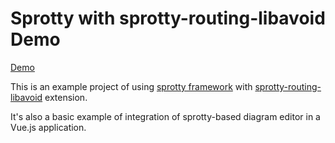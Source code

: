 # Sprotty with sprotty-routing-libavoid Demo

[Demo](https://aksem.github.io/sprotty-routing-libavoid-demo/)

This is an example project of using [sprotty framework](https://github.com/eclipse/sprotty) with [sprotty-routing-libavoid](https://github.com/Aksem/sprotty-routing-libavoid) extension.

It's also a basic example of integration of sprotty-based diagram editor in a Vue.js application.
